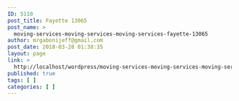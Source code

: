 ```yaml
---
ID: 5110
post_title: Fayette 13065
post_name: >
  moving-services-moving-services-moving-services-fayette-13065
author: mrgabonijeff@gmail.com
post_date: 2018-03-28 01:38:35
layout: page
link: >
  http://localhost/wordpress/moving-services-moving-services-moving-services-fayette-13065/
published: true
tags: [ ]
categories: [ ]
---
```

